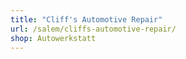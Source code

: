 ```yaml
---
title: "Cliff's Automotive Repair"
url: /salem/cliffs-automotive-repair/
shop: Autowerkstatt
---
```


